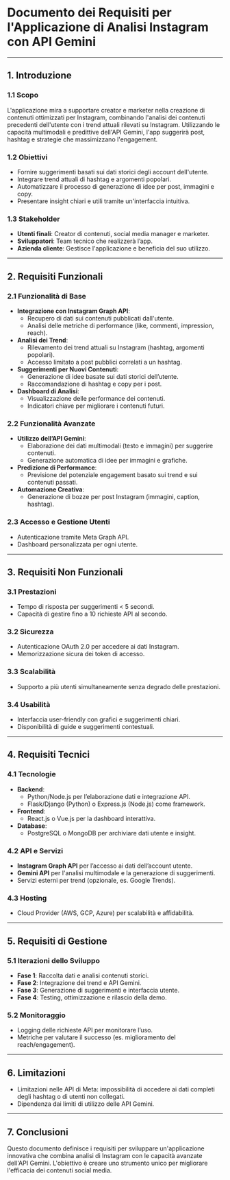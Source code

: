 # Documento dei Requisiti per l'Applicazione di Analisi Instagram con API Gemini

---

## 1. Introduzione

### 1.1 Scopo
L'applicazione mira a supportare creator e marketer nella creazione di contenuti ottimizzati per Instagram, combinando l'analisi dei contenuti precedenti dell'utente con i trend attuali rilevati su Instagram. Utilizzando le capacità multimodali e predittive dell'API Gemini, l'app suggerirà post, hashtag e strategie che massimizzano l'engagement.

### 1.2 Obiettivi
- Fornire suggerimenti basati sui dati storici degli account dell'utente.
- Integrare trend attuali di hashtag e argomenti popolari.
- Automatizzare il processo di generazione di idee per post, immagini e copy.
- Presentare insight chiari e utili tramite un'interfaccia intuitiva.

### 1.3 Stakeholder
- **Utenti finali**: Creator di contenuti, social media manager e marketer.
- **Sviluppatori**: Team tecnico che realizzerà l’app.
- **Azienda cliente**: Gestisce l'applicazione e beneficia del suo utilizzo.

---

## 2. Requisiti Funzionali

### 2.1 Funzionalità di Base
- **Integrazione con Instagram Graph API**:
  - Recupero di dati sui contenuti pubblicati dall'utente.
  - Analisi delle metriche di performance (like, commenti, impression, reach).
- **Analisi dei Trend**:
  - Rilevamento dei trend attuali su Instagram (hashtag, argomenti popolari).
  - Accesso limitato a post pubblici correlati a un hashtag.
- **Suggerimenti per Nuovi Contenuti**:
  - Generazione di idee basate sui dati storici dell’utente.
  - Raccomandazione di hashtag e copy per i post.
- **Dashboard di Analisi**:
  - Visualizzazione delle performance dei contenuti.
  - Indicatori chiave per migliorare i contenuti futuri.

### 2.2 Funzionalità Avanzate
- **Utilizzo dell’API Gemini**:
  - Elaborazione dei dati multimodali (testo e immagini) per suggerire contenuti.
  - Generazione automatica di idee per immagini e grafiche.
- **Predizione di Performance**:
  - Previsione del potenziale engagement basato sui trend e sui contenuti passati.
- **Automazione Creativa**:
  - Generazione di bozze per post Instagram (immagini, caption, hashtag).

### 2.3 Accesso e Gestione Utenti
- Autenticazione tramite Meta Graph API.
- Dashboard personalizzata per ogni utente.

---

## 3. Requisiti Non Funzionali

### 3.1 Prestazioni
- Tempo di risposta per suggerimenti < 5 secondi.
- Capacità di gestire fino a 10 richieste API al secondo.

### 3.2 Sicurezza
- Autenticazione OAuth 2.0 per accedere ai dati Instagram.
- Memorizzazione sicura dei token di accesso.

### 3.3 Scalabilità
- Supporto a più utenti simultaneamente senza degrado delle prestazioni.

### 3.4 Usabilità
- Interfaccia user-friendly con grafici e suggerimenti chiari.
- Disponibilità di guide e suggerimenti contestuali.

---

## 4. Requisiti Tecnici

### 4.1 Tecnologie
- **Backend**:
  - Python/Node.js per l’elaborazione dati e integrazione API.
  - Flask/Django (Python) o Express.js (Node.js) come framework.
- **Frontend**:
  - React.js o Vue.js per la dashboard interattiva.
- **Database**:
  - PostgreSQL o MongoDB per archiviare dati utente e insight.

### 4.2 API e Servizi
- **Instagram Graph API** per l’accesso ai dati dell’account utente.
- **Gemini API** per l'analisi multimodale e la generazione di suggerimenti.
- Servizi esterni per trend (opzionale, es. Google Trends).

### 4.3 Hosting
- Cloud Provider (AWS, GCP, Azure) per scalabilità e affidabilità.

---

## 5. Requisiti di Gestione

### 5.1 Iterazioni dello Sviluppo
- **Fase 1**: Raccolta dati e analisi contenuti storici.
- **Fase 2**: Integrazione dei trend e API Gemini.
- **Fase 3**: Generazione di suggerimenti e interfaccia utente.
- **Fase 4**: Testing, ottimizzazione e rilascio della demo.

### 5.2 Monitoraggio
- Logging delle richieste API per monitorare l’uso.
- Metriche per valutare il successo (es. miglioramento del reach/engagement).

---

## 6. Limitazioni
- Limitazioni nelle API di Meta: impossibilità di accedere ai dati completi degli hashtag o di utenti non collegati.
- Dipendenza dai limiti di utilizzo delle API Gemini.

---

## 7. Conclusioni
Questo documento definisce i requisiti per sviluppare un'applicazione innovativa che combina analisi di Instagram con le capacità avanzate dell'API Gemini. L'obiettivo è creare uno strumento unico per migliorare l'efficacia dei contenuti social media.
